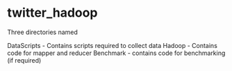 # twitter_hadoop

Three directories named

DataScripts - Contains scripts required to collect data
Hadoop - Contains code for mapper and reducer
Benchmark - contains code for benchmarking (if required)
